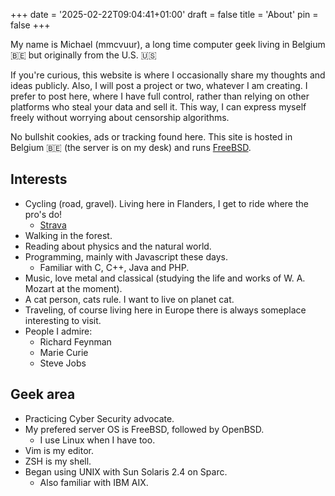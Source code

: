 +++
date = '2025-02-22T09:04:41+01:00'
draft = false
title = 'About'
pin = false
+++

My name is Michael (mmcvuur), a long time computer geek living in Belgium 🇧🇪 but originally from the U.S. 🇺🇸

If you're curious, this website is where I occasionally share my thoughts and ideas publicly. Also, I will post a project or two, whatever I am creating. I prefer to post here, where I have full control, rather than relying on other platforms who steal your data and sell it. This way, I can express myself freely without worrying about censorship algorithms.

No bullshit cookies, ads or tracking found here. This site is hosted in Belgium 🇧🇪 (the server is on my desk) and runs [FreeBSD](https://freebsd.org).

## Interests

- Cycling (road, gravel). Living here in Flanders, I get to ride where the pro's do!
  - [Strava](https://www.strava.com/athletes/mmcvuur)
- Walking in the forest.
- Reading about physics and the natural world.
- Programming, mainly with Javascript these days.
  - Familiar with C, C++, Java and PHP.
- Music, love metal and classical (studying the life and works of W. A. Mozart at the moment).
- A cat person, cats rule. I want to live on planet cat.
- Traveling, of course living here in Europe there is always someplace interesting to visit.
- People I admire:
  - Richard Feynman
  - Marie Curie
  - Steve Jobs

## Geek area

- Practicing Cyber Security advocate.
- My prefered server OS is FreeBSD, followed by OpenBSD. 
  - I use Linux when I have too.
- Vim is my editor.
- ZSH is my shell.
- Began using UNIX with Sun Solaris 2.4 on Sparc.
  - Also familiar with IBM AIX.
